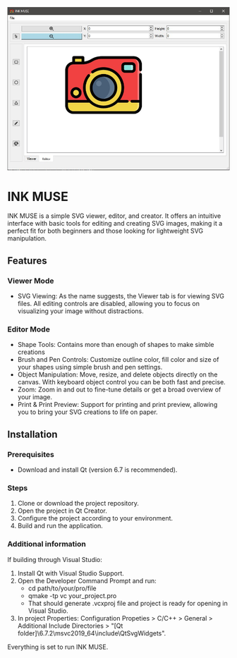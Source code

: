
![INK MUSE Ui](/Icons/gitPicture.jfif)

# INK MUSE
INK MUSE is a simple SVG viewer, editor, and creator. It offers an intuitive interface with basic tools for editing and creating SVG images, making it a perfect fit for both beginners and those looking for lightweight SVG manipulation.

## Features
### Viewer Mode
 * SVG Viewing: As the name suggests, the Viewer tab is for viewing SVG files. All editing controls are disabled, allowing you to focus on visualizing your image without distractions.

### Editor Mode
 * Shape Tools: Contains more than enough of shapes to make simble creations
 * Brush and Pen Controls: Customize outline color, fill color and size of your shapes using simple brush and pen settings.
 * Object Manipulation: Move, resize, and delete objects directly on the canvas. With keyboard object control you can be both fast and precise.
 * Zoom: Zoom in and out to fine-tune details or get a broad overview of your image.
 * Print & Print Preview: Support for printing and print preview, allowing you to bring your SVG creations to life on paper.

## Installation
### Prerequisites
 * Download and install Qt (version 6.7 is recommended).

### Steps
 1. Clone or download the project repository.
 2. Open the project in Qt Creator.
 3. Configure the project according to your environment.
 4. Build and run the application.

### Additional information
If building through Visual Studio:
 1. Install Qt with Visual Studio Support.
 2. Open the Developer Command Prompt and run:
    * cd path/to/your/pro/file
    * qmake -tp vc your_project.pro
    * That should generate .vcxproj file and project is ready for opening in Visual Studio.
 3. In project Properties: Configuration Propeties > C/C++ > General > Additional Include Directories > "[Qt
folder]\6.7.2\msvc2019_64\include\QtSvgWidgets".

Everything is set to run INK MUSE.
